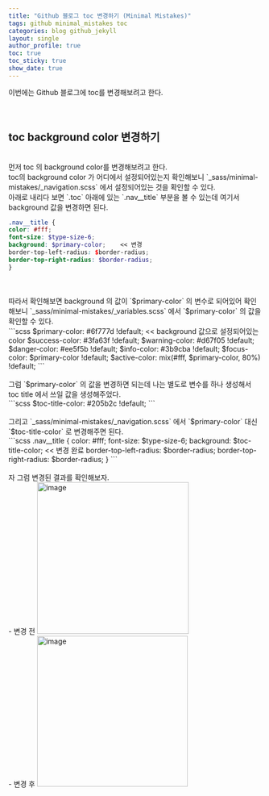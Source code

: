 ```yaml
---
title: "Github 블로그 toc 변경하기 (Minimal Mistakes)"
tags: github minimal_mistakes toc
categories: blog github_jekyll
layout: single
author_profile: true
toc: true
toc_sticky: true
show_date: true
---
```


이번에는 Github 블로그에 toc를 변경해보려고 한다.  
<br><br>

## toc background color 변경하기

<br>
먼저 toc 의 background color를 변경해보려고 한다.    
<br>
toc의 background color 가 어디에서 설정되어있는지 확인해보니 `_sass/minimal-mistakes/_navigation.scss` 에서 설정되어있는 것을 확인할 수 있다.  
<br>
아래로 내리다 보면 `.toc` 아래에 있는 `.nav__title` 부분을 볼 수 있는데 여기서 background 값을 변경하면 된다.  
<br>

```scss
.nav__title {
color: #fff;
font-size: $type-size-6;
background: $primary-color;    << 변경
border-top-left-radius: $border-radius;
border-top-right-radius: $border-radius;
}
```
<br>
<br>
따라서 확인해보면 background 의 값이 `$primary-color` 의 변수로 되어있어 확인해보니 `_sass/minimal-mistakes/_variables.scss` 에서 `$primary-color` 의 값을 확인할 수 있다.  
<br>
```scss
$primary-color: #6f777d !default;  << background 값으로 설정되어있는 color
$success-color: #3fa63f !default;
$warning-color: #d67f05 !default;
$danger-color: #ee5f5b !default;
$info-color: #3b9cba !default;
$focus-color: $primary-color !default;
$active-color: mix(#fff, $primary-color, 80%) !default;
```
<br>
<br>
그럼 `$primary-color` 의 값을 변경하면 되는데 나는 별도로 변수를 하나 생성해서 toc title 에서 쓰일 값을 생성해주었다.  
<br>
```scss
$toc-title-color: #205b2c !default;
```
<br>
<br>
그리고 `_sass/minimal-mistakes/_navigation.scss` 에서 `$primary-color` 대신 `$toc-title-color` 로 변경해주면 된다.
<br>
```scss
.nav__title {
    color: #fff;
    font-size: $type-size-6;
    background: $toc-title-color;  << 변경 완료
    border-top-left-radius: $border-radius;
    border-top-right-radius: $border-radius;
  }
```
<br>
<br>
자 그럼 변경된 결과를 확인해보자.
<br>
- 변경 전  
<img width="301" alt="image" src="https://github.com/JIKOID/jikoid.github.io/assets/48994100/3720efb4-6580-4973-965c-836b4b2e1fb1">
<br>
- 변경 후  
<img width="299" alt="image" src="https://github.com/JIKOID/jikoid.github.io/assets/48994100/a63cd749-d46a-45e3-99dd-da4caf3416a9">